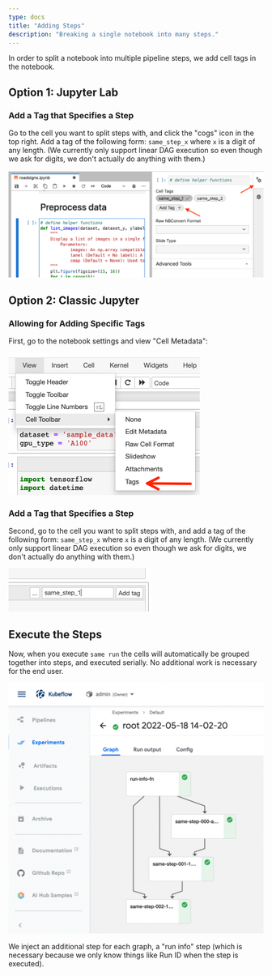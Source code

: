 ```yaml
---
type: docs
title: "Adding Steps"
description: "Breaking a single notebook into many steps."
---
```


In order to split a notebook into multiple pipeline steps, we add cell tags in the notebook.

## Option 1: Jupyter Lab

### Add a Tag that Specifies a Step

Go to the cell you want to split steps with, and click the "cogs" icon in the top right.
Add a tag of the following form: `same_step_x` where `x` is a digit of any length. (We currently only support linear DAG execution so even though we ask for digits, we don't actually do anything with them.)

![Add step information to cell](../images/add-step-to-jupyterlab-cells.png)

## Option 2: Classic Jupyter

### Allowing for Adding Specific Tags

First, go to the notebook settings and view "Cell Metadata":

![The menu item for displaying tags for Jupyter cells](../images/add-tags-to-jupyter-cell.jpg)

### Add a Tag that Specifies a Step

Second, go to the cell you want to split steps with, and add a tag of the following form: `same_step_x` where `x` is a digit of any length. (We currently only support linear DAG execution so even though we ask for digits, we don't actually do anything with them.)

![Add step information to cell](../images/add-step-to-cell.jpg)

## Execute the Steps

Now, when you execute `same run` the cells will automatically be grouped together into steps, and executed serially. No additional work is necessary for the end user.

<img width="830" alt="multi-step-execution" src="/images/multi-step-pipeline.png">

We inject an additional step for each graph, a "run info" step (which is necessary because we only know things like Run ID when the step is executed).
